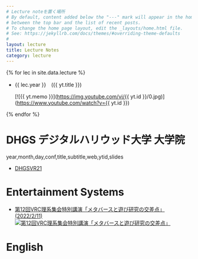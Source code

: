 ```yaml
---
# Lecture noteを置く場所
# By default, content added below the "---" mark will appear in the home page
# between the top bar and the list of recent posts.
# To change the home page layout, edit the _layouts/home.html file.
# See: https://jekyllrb.com/docs/themes/#overriding-theme-defaults
#
layout: lecture
title: Lecture Notes
category: lecture
---
```


{% for lec in site.data.lecture %}


- {{ lec.year }}　({{ yt.title }})

  [![{{ yt.memo }}](https://img.youtube.com/vi/{{ yt.id }}/0.jpg)](https://www.youtube.com/watch?v={{ yt.id }})

{% endfor %}



# DHGS デジタルハリウッド大学 大学院 

year,month,day,conf,title,subtitle,web,ytid,slides

- [DHGSVR21](https://akihiko.shirai.as/dhgs/)

# Entertainment Systems

- [第12回VRC理系集会特別講演「メタバースと遊び研究の交差点」(2022/2/11)](https://akihiko.shirai.as/lecture/2022/02/12/Rikei-Meetup.html)
[![第12回VRC理系集会特別講演「メタバースと遊び研究の交差点」](https://img.youtube.com/vi/wGlwf8bsLQ4/0.jpg)](https://www.youtube.com/watch?v=wGlwf8bsLQ4)


# English


